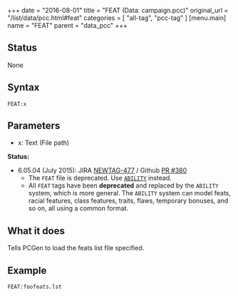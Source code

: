 +++
date = "2016-08-01"
title = "FEAT (Data: campaign.pcc)"
original_url = "/list/data/pcc.html#feat"
categories = [ "all-tag", "pcc-tag" ]
[menu.main]
    name = "FEAT"
    parent = "data_pcc"
+++

## Status

None

## Syntax

`FEAT:x`

## Parameters

-   x: Text (File path)



<span id="feat"></span>

**Status:**

-   6.05.04 (July 2015): JIRA
    [NEWTAG-477](http://jira.pcgen.org/browse/NEWTAG-477) / Github [PR
    \#380](https://github.com/PCGen/pcgen/pull/380)
    -   The `FEAT` file is deprecated. Use
        [`ABILITY`](/list/data/pcc/abilitypcc.html) instead.
    -   All `FEAT` tags have been **deprecated** and replaced by the
        `ABILITY` system, which is more general. The `ABILITY` system
        can model feats, racial features, class features, traits, flaws,
        temporary bonuses, and so on, all using a common format.

What it does
------------

Tells PCGen to load the feats list file specified.

Example
-------

`FEAT:foofeats.lst`

